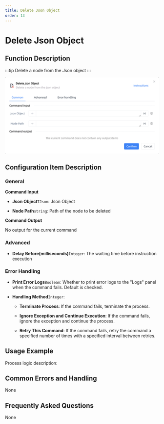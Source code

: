 ```yaml
---
title: Delete Json Object
order: 13
---
```


# Delete Json Object

## Function Description

:::tip 
Delete a node from the Json object
:::

![Delete Json Object](../../../assets/Delete%20Json%20Object_command.png)

## Configuration Item Description

### General

**Command Input**

- **Json Object**`TJson`: Json Object

- **Node Path**`string`: Path of the node to be deleted


**Command Output**

No output for the current command

### Advanced

- **Delay Before(milliseconds)**`Integer`: The waiting time before instruction execution

### Error Handling

- **Print Error Logs**`Boolean`: Whether to print error logs to the "Logs" panel when the command fails. Default is checked. 

- **Handling Method**`Integer`:

    - **Terminate Process**: If the command fails, terminate the process.

    - **Ignore Exception and Continue Execution**: If the command fails, ignore the exception and continue the process.

    - **Retry This Command**: If the command fails, retry the command a specified number of times with a specified interval between retries.

## Usage Example

Process logic description:

## Common Errors and Handling

None

## Frequently Asked Questions

None

